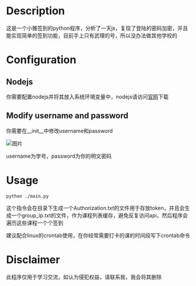 # Description
这是一个小雅签到的python程序，分析了一天js，复现了登陆的密码加密，并且能实现简单的签到功能，目前手上只有武理的号，所以没办法做其他学校的

# Configuration
## Nodejs
你需要配置nodejs并将其放入系统环境变量中，nodejs请访问[官网](https://nodejs.cn/)下载

## Modify username and password
你需要在__init__中修改username和password

![图片](https://user-images.githubusercontent.com/77989499/229537712-9fc2ff19-7f53-4e32-92fd-018666ec2639.png)

username为学号，password为你的明文密码
# Usage
```
python ./main.py
```
这个指令会在目录下生成一个Authorization.txt的文件用于存放token，并且会生成一个group_ip.txt的文件，作为课程列表缓存，避免反复访问api，然后程序会遍历这些课程一个个签到

建议配合linux的crontab使用，在你经常需要打卡的课的时间段写下crontab命令

# Disclaimer
此程序仅用于学习交流，如认为侵犯权益，请联系我，我会将其删除
